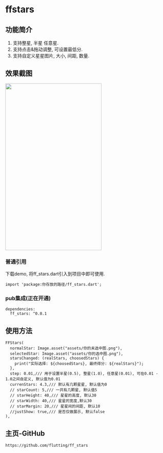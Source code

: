 # ffstars

## 功能简介
1. 支持整星, 半星 任意星.
2. 支持点击&拖动调整, 可设置最低分.
3. 支持自定义星星图片, 大小, 间距, 数量.

## 效果截图
<img src="https://github.com/flutting/ZZResources/blob/master/ZZResources/flutter/flutter_stars.png" width="300" height="520">

### 普通引用
下载demo, 将ff_stars.dart引入到项目中即可使用.
```
import 'package:你存放的路径/ff_stars.dart';
```

### pub集成(正在开通)
```
dependencies:
  ff_stars: ^0.0.1
```

## 使用方法
```
FFStars(
  normalStar: Image.asset("assets/你的未选中图.png"),
  selectedStar: Image.asset("assets/你的选中图.png"),
  starsChanged: (realStars, choosedStars) {
    print("实际选择: ${choosedStars}, 最终得分: ${realStars}");
  },
  step: 0.01,/// 用于设置半星(0.5), 整星(1.0), 任意星(0.01), 可在0.01 - 1.0之间自定义, 默认值为0.01
  currenStars: 4.3,/// 默认有几颗星星, 默认值为0
  // starCount: 5,/// 一共有几颗星, 默认值5
  // starHeight: 40,/// 星星的高度, 默认30
  // starWidth: 40,/// 星星的宽度,默认30
  // starMargin: 20,/// 星星间的间距, 默认10
  //justShow: true,/// 是否仅做展示, 默认false
),
```

## 主页-GitHub
```
https://github.com/flutting/ff_stars
```